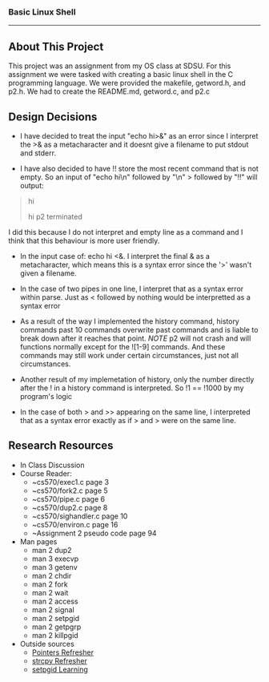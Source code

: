 ### Basic Linux Shell
---
## About This Project
This project was an assignment from my OS class at SDSU. For this assignment we were tasked with creating a basic linux shell in the C programming language. We were provided the makefile, getword.h, and p2.h. We had to create the README.md, getword.c, and p2.c

## Design Decisions
- I have decided to treat the input "echo hi>&" as an error since I interpret the >& as a metacharacter and it doesnt give a filename to put stdout and stderr.

- I have also decided to have !! store the most recent command that is not empty. So an input of "echo hi\n" followed by "\n" > followed by "!!" will output:

>hi
>
>hi
>p2 terminated

I did this because I do not interpret and empty line as a command and I think that this behaviour is more user friendly.

- In the input case of: echo hi <\&. I interpret the final \& as a metacharacter, which means this is a syntax error since the '>' wasn't given a filename.

- In the case of two pipes in one line, I interpret that as a syntax error within parse. Just as < followed by nothing would be interpretted as a syntax error

- As a result of the way I implemented the history command, history commands past 10 commands overwrite past commands and is liable to break down after it reaches that point.
	*NOTE* p2 will not crash and will functions normally except for the ![1-9] commands. And these commands may still work under certain circumstances, just not all circumstances.

- Another result of my implemetation of history, only the number directly after the ! in a history command is interpreted. So !1 == !1000 by my program's logic

- In the case of both > and >> appearing on the same line, I interpreted that as a syntax error exactly as if > and > were on the same line.

## Research Resources
* In Class Discussion
* Course Reader:
	- ~cs570/exec1.c page 3
	- ~cs570/fork2.c page 5
	- ~cs570/pipe.c page 6
	- ~cs570/dup2.c page 8
	- ~cs570/sighandler.c page 10
	- ~cs570/environ.c page 16
	- ~Assignment 2 pseudo code page 94
* Man pages
	- man 2 dup2
	- man 3 execvp
	- man 3 getenv
	- man 2 chdir
	- man 2 fork
	- man 2 wait
	- man 2 access
	- man 2 signal
	- man 2 setpgid
	- man 2 getpgrp
	- man 2 killpgid
* Outside sources
	- [Pointers Refresher](https://www.geeksforgeeks.org/pointers-in-c-and-c-set-1-introduction-arithmetic-and-array/)
	- [strcpy Refresher](https://www.geeksforgeeks.org/strcpy-in-c-cpp/)
	- [setpgid Learning](https://www.ibm.com/support/knowledgecenter/en/SSLTBW_2.4.0/com.ibm.zos.v2r4.bpxbd00/rtsetp.htm)
	
	
